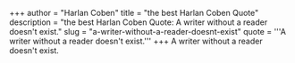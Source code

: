 +++
author = "Harlan Coben"
title = "the best Harlan Coben Quote"
description = "the best Harlan Coben Quote: A writer without a reader doesn't exist."
slug = "a-writer-without-a-reader-doesnt-exist"
quote = '''A writer without a reader doesn't exist.'''
+++
A writer without a reader doesn't exist.
